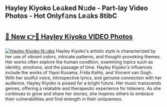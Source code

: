 ## Hayley Kiyoko Le𝚊ked N𝚞de - Part-Iay Video Photos - Hot Onlyf𝚊ns Le𝚊ks 8tibC

# <h2><a href="http://ab19292.deff.icu/?id=Hayley+Kiyoko">🔗 New 👉🔴 Hayley Kiyoko VIDEO Photos</a></h2>

[![Hayley Kiyoko N𝚞des](https://i.imgur.com/rIISA9y.gif)](http://ab19292.deff.icu/?id=Hayley+Kiyoko)
Hayley Kiyoko's artistic style is characterized by her use of vibrant colors, intricate patterns, and thought-provoking themes. Her works often explore the human condition, examining topics such as identity, emotions, and the passage of time. Hayley Kiyoko's influences include the works of Yayoi Kusama, Frida Kahlo, and Vincent van Gogh. With her soulful voice, introspective lyrics, and genuine connection with her audience, Hayley Kiyoko is poised for a bright future. Her music transcends genres, offering a relatable and therapeutic experience for listeners. As she continues to grow and share her stories, she inspires others to embrace their vulnerabilities and find strength in their uniqueness.

